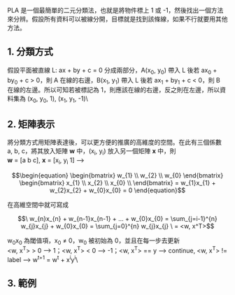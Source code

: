 PLA 是一個最簡單的二元分類法，也就是將物件標上 1 或 -1，然後找出一個方法來分辨。假設所有資料可以被線分開，目標就是找到該條線，如果不行就要用其他方法。
## 1. 分類方式
假設平面被直線 L: ax + by + c = 0 分成兩部分，A(x<sub>0</sub>, y<sub>0</sub>) 帶入 L 後若 ax<sub>0</sub> + by<sub>0</sub> + c > 0，則 A 在線的右邊，B(x<sub>1</sub>, y<sub>1</sub>) 帶入 L 後若 ax<sub>1</sub> + by<sub>1</sub> + c < 0，則 B 在線的左邊。所以可知若被標記為 1，則應該在線的右邊，反之則在左邊，所以資料集為 (x<sub>0</sub>, y<sub>0</sub>, 1), (x<sub>1</sub>, y<sub>1</sub>, -1)\

## 2. 矩陣表示
將分類方式用矩陣表達後，可以更方便的推廣的高維度的空間。在此有三個係數 a, b, c，將其放入矩陣 **w** 中，(x<sub>i</sub>, y<sub>i</sub>) 放入另一個矩陣 **x** 中，則\
**w** = [a b c], **x** = [x<sub>i</sub>, y<sub>i</sub> 1] -->

$$\begin{equation}
    \begin{bmatrix}
        w_{1} \\ w_{2} \\ w_{0}
    \end{bmatrix}
    \begin{bmatrix}
        x_{1} \\
        x_{2} \\
        x_{0} \\
    \end{bmatrix}
    = w_{1}x_{1} + w_{2}x_{2} + w_{0}x_{0} = 0
\end{equation}$$

在高維空間中就可寫成 

$$\ w_{n}x_{n} + w_{n-1}x_{n-1} + ... + w_{0}x_{0} = \sum_{j=i-1}^{n} w_{j}x_{j} + w_{0}x_{0} = \sum_{j=0}^{n} w_{j}x_{j} \ = <w, x^T>$$

w<sub>0</sub>x<sub>0</sub> 為閾值項，x<sub>0</sub> ≠ 0，w<sub>0</sub> 被初始為 0，並且在每一步去更新\
<w, x<sup>T</sup>> > 0 --> 1；<w, x<sup>T</sup>> < 0 --> -1；<w, x<sup>T</sup>> == y --> continue, <w, x<sup>T</sup>> != label --> w<sup>t+1</sup> = w<sup>t</sup> + x<sup>i</sup>y<sup>i</sup>\

## 3. 範例
